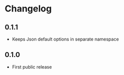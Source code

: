 Changelog
=========

0.1.1
-----
-   Keeps Json default options in separate namespace

0.1.0
-----
-   First public release
